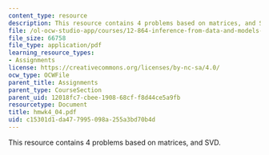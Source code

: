 ```yaml
---
content_type: resource
description: This resource contains 4 problems based on matrices, and SVD.
file: /ol-ocw-studio-app/courses/12-864-inference-from-data-and-models-spring-2005/c15301d1da477995098a255a3bd70b4d_hmwk4_04.pdf
file_size: 66758
file_type: application/pdf
learning_resource_types:
- Assignments
license: https://creativecommons.org/licenses/by-nc-sa/4.0/
ocw_type: OCWFile
parent_title: Assignments
parent_type: CourseSection
parent_uid: 12018fc7-cbee-1908-68cf-f8d44ce5a9fb
resourcetype: Document
title: hmwk4_04.pdf
uid: c15301d1-da47-7995-098a-255a3bd70b4d
---
```

This resource contains 4 problems based on matrices, and SVD.